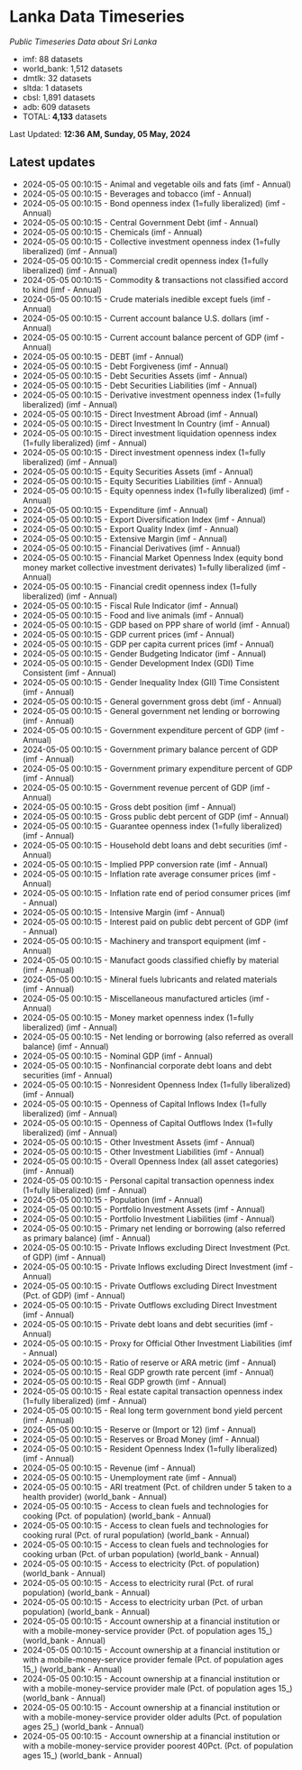 # Lanka Data Timeseries
*Public Timeseries Data about Sri Lanka*

* imf: 88 datasets
* world_bank: 1,512 datasets
* dmtlk: 32 datasets
* sltda: 1 datasets
* cbsl: 1,891 datasets
* adb: 609 datasets
* TOTAL: **4,133** datasets

Last Updated: **12:36 AM, Sunday, 05 May, 2024**

## Latest updates

* 2024-05-05 00:10:15 - Animal and vegetable oils and fats (imf - Annual)
* 2024-05-05 00:10:15 - Beverages and tobacco (imf - Annual)
* 2024-05-05 00:10:15 - Bond openness index (1=fully liberalized) (imf - Annual)
* 2024-05-05 00:10:15 - Central Government Debt (imf - Annual)
* 2024-05-05 00:10:15 - Chemicals (imf - Annual)
* 2024-05-05 00:10:15 - Collective investment openness index (1=fully liberalized) (imf - Annual)
* 2024-05-05 00:10:15 - Commercial credit openness index (1=fully liberalized) (imf - Annual)
* 2024-05-05 00:10:15 - Commodity & transactions not classified accord to kind (imf - Annual)
* 2024-05-05 00:10:15 - Crude materials inedible except fuels (imf - Annual)
* 2024-05-05 00:10:15 - Current account balance U.S. dollars (imf - Annual)
* 2024-05-05 00:10:15 - Current account balance percent of GDP (imf - Annual)
* 2024-05-05 00:10:15 - DEBT (imf - Annual)
* 2024-05-05 00:10:15 - Debt Forgiveness (imf - Annual)
* 2024-05-05 00:10:15 - Debt Securities Assets (imf - Annual)
* 2024-05-05 00:10:15 - Debt Securities Liabilities (imf - Annual)
* 2024-05-05 00:10:15 - Derivative investment openness index (1=fully liberalized) (imf - Annual)
* 2024-05-05 00:10:15 - Direct Investment Abroad (imf - Annual)
* 2024-05-05 00:10:15 - Direct Investment In Country (imf - Annual)
* 2024-05-05 00:10:15 - Direct investment liquidation openness index (1=fully liberalized) (imf - Annual)
* 2024-05-05 00:10:15 - Direct investment openness index (1=fully liberalized) (imf - Annual)
* 2024-05-05 00:10:15 - Equity Securities Assets (imf - Annual)
* 2024-05-05 00:10:15 - Equity Securities Liabilities (imf - Annual)
* 2024-05-05 00:10:15 - Equity openness index (1=fully liberalized) (imf - Annual)
* 2024-05-05 00:10:15 - Expenditure (imf - Annual)
* 2024-05-05 00:10:15 - Export Diversification Index (imf - Annual)
* 2024-05-05 00:10:15 - Export Quality Index (imf - Annual)
* 2024-05-05 00:10:15 - Extensive Margin (imf - Annual)
* 2024-05-05 00:10:15 - Financial Derivatives (imf - Annual)
* 2024-05-05 00:10:15 - Financial Market Openness Index (equity bond money market collective investment derivates) 1=fully liberalized (imf - Annual)
* 2024-05-05 00:10:15 - Financial credit openness index (1=fully liberalized) (imf - Annual)
* 2024-05-05 00:10:15 - Fiscal Rule Indicator (imf - Annual)
* 2024-05-05 00:10:15 - Food and live animals (imf - Annual)
* 2024-05-05 00:10:15 - GDP based on PPP share of world (imf - Annual)
* 2024-05-05 00:10:15 - GDP current prices (imf - Annual)
* 2024-05-05 00:10:15 - GDP per capita current prices (imf - Annual)
* 2024-05-05 00:10:15 - Gender Budgeting Indicator (imf - Annual)
* 2024-05-05 00:10:15 - Gender Development Index (GDI) Time Consistent (imf - Annual)
* 2024-05-05 00:10:15 - Gender Inequality Index (GII) Time Consistent (imf - Annual)
* 2024-05-05 00:10:15 - General government gross debt (imf - Annual)
* 2024-05-05 00:10:15 - General government net lending or borrowing (imf - Annual)
* 2024-05-05 00:10:15 - Government expenditure percent of GDP (imf - Annual)
* 2024-05-05 00:10:15 - Government primary balance percent of GDP (imf - Annual)
* 2024-05-05 00:10:15 - Government primary expenditure percent of GDP (imf - Annual)
* 2024-05-05 00:10:15 - Government revenue percent of GDP (imf - Annual)
* 2024-05-05 00:10:15 - Gross debt position (imf - Annual)
* 2024-05-05 00:10:15 - Gross public debt percent of GDP (imf - Annual)
* 2024-05-05 00:10:15 - Guarantee openness index (1=fully liberalized) (imf - Annual)
* 2024-05-05 00:10:15 - Household debt loans and debt securities (imf - Annual)
* 2024-05-05 00:10:15 - Implied PPP conversion rate (imf - Annual)
* 2024-05-05 00:10:15 - Inflation rate average consumer prices (imf - Annual)
* 2024-05-05 00:10:15 - Inflation rate end of period consumer prices (imf - Annual)
* 2024-05-05 00:10:15 - Intensive Margin (imf - Annual)
* 2024-05-05 00:10:15 - Interest paid on public debt percent of GDP (imf - Annual)
* 2024-05-05 00:10:15 - Machinery and transport equipment (imf - Annual)
* 2024-05-05 00:10:15 - Manufact goods classified chiefly by material (imf - Annual)
* 2024-05-05 00:10:15 - Mineral fuels lubricants and related materials (imf - Annual)
* 2024-05-05 00:10:15 - Miscellaneous manufactured articles (imf - Annual)
* 2024-05-05 00:10:15 - Money market openness index (1=fully liberalized) (imf - Annual)
* 2024-05-05 00:10:15 - Net lending or borrowing (also referred as overall balance) (imf - Annual)
* 2024-05-05 00:10:15 - Nominal GDP (imf - Annual)
* 2024-05-05 00:10:15 - Nonfinancial corporate debt loans and debt securities (imf - Annual)
* 2024-05-05 00:10:15 - Nonresident Openness Index (1=fully liberalized) (imf - Annual)
* 2024-05-05 00:10:15 - Openness of Capital Inflows Index (1=fully liberalized) (imf - Annual)
* 2024-05-05 00:10:15 - Openness of Capital Outflows Index (1=fully liberalized) (imf - Annual)
* 2024-05-05 00:10:15 - Other Investment Assets (imf - Annual)
* 2024-05-05 00:10:15 - Other Investment Liabilities (imf - Annual)
* 2024-05-05 00:10:15 - Overall Openness Index (all asset categories) (imf - Annual)
* 2024-05-05 00:10:15 - Personal capital transaction openness index (1=fully liberalized) (imf - Annual)
* 2024-05-05 00:10:15 - Population (imf - Annual)
* 2024-05-05 00:10:15 - Portfolio Investment Assets (imf - Annual)
* 2024-05-05 00:10:15 - Portfolio Investment Liabilities (imf - Annual)
* 2024-05-05 00:10:15 - Primary net lending or borrowing (also referred as primary balance) (imf - Annual)
* 2024-05-05 00:10:15 - Private Inflows excluding Direct Investment (Pct. of GDP) (imf - Annual)
* 2024-05-05 00:10:15 - Private Inflows excluding Direct Investment (imf - Annual)
* 2024-05-05 00:10:15 - Private Outflows excluding Direct Investment (Pct. of GDP) (imf - Annual)
* 2024-05-05 00:10:15 - Private Outflows excluding Direct Investment (imf - Annual)
* 2024-05-05 00:10:15 - Private debt loans and debt securities (imf - Annual)
* 2024-05-05 00:10:15 - Proxy for Official Other Investment Liabilities (imf - Annual)
* 2024-05-05 00:10:15 - Ratio of reserve or ARA metric (imf - Annual)
* 2024-05-05 00:10:15 - Real GDP growth rate percent (imf - Annual)
* 2024-05-05 00:10:15 - Real GDP growth (imf - Annual)
* 2024-05-05 00:10:15 - Real estate capital transaction openness index (1=fully liberalized) (imf - Annual)
* 2024-05-05 00:10:15 - Real long term government bond yield percent (imf - Annual)
* 2024-05-05 00:10:15 - Reserve or (Import or 12) (imf - Annual)
* 2024-05-05 00:10:15 - Reserves or Broad Money (imf - Annual)
* 2024-05-05 00:10:15 - Resident Openness Index (1=fully liberalized) (imf - Annual)
* 2024-05-05 00:10:15 - Revenue (imf - Annual)
* 2024-05-05 00:10:15 - Unemployment rate (imf - Annual)
* 2024-05-05 00:10:15 - ARI treatment (Pct. of children under 5 taken to a health provider) (world_bank - Annual)
* 2024-05-05 00:10:15 - Access to clean fuels and technologies for cooking (Pct. of population) (world_bank - Annual)
* 2024-05-05 00:10:15 - Access to clean fuels and technologies for cooking rural (Pct. of rural population) (world_bank - Annual)
* 2024-05-05 00:10:15 - Access to clean fuels and technologies for cooking urban (Pct. of urban population) (world_bank - Annual)
* 2024-05-05 00:10:15 - Access to electricity (Pct. of population) (world_bank - Annual)
* 2024-05-05 00:10:15 - Access to electricity rural (Pct. of rural population) (world_bank - Annual)
* 2024-05-05 00:10:15 - Access to electricity urban (Pct. of urban population) (world_bank - Annual)
* 2024-05-05 00:10:15 - Account ownership at a financial institution or with a mobile-money-service provider (Pct. of population ages 15_) (world_bank - Annual)
* 2024-05-05 00:10:15 - Account ownership at a financial institution or with a mobile-money-service provider female (Pct. of population ages 15_) (world_bank - Annual)
* 2024-05-05 00:10:15 - Account ownership at a financial institution or with a mobile-money-service provider male (Pct. of population ages 15_) (world_bank - Annual)
* 2024-05-05 00:10:15 - Account ownership at a financial institution or with a mobile-money-service provider older adults (Pct. of population ages 25_) (world_bank - Annual)
* 2024-05-05 00:10:15 - Account ownership at a financial institution or with a mobile-money-service provider poorest 40Pct. (Pct. of population ages 15_) (world_bank - Annual)